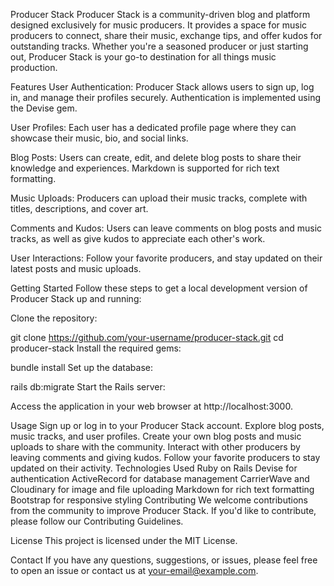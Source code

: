 Producer Stack
Producer Stack is a community-driven blog and platform designed exclusively for music producers. It provides a space for music producers to connect, share their music, exchange tips, and offer kudos for outstanding tracks. Whether you're a seasoned producer or just starting out, Producer Stack is your go-to destination for all things music production.

Features
User Authentication: Producer Stack allows users to sign up, log in, and manage their profiles securely. Authentication is implemented using the Devise gem.

User Profiles: Each user has a dedicated profile page where they can showcase their music, bio, and social links.

Blog Posts: Users can create, edit, and delete blog posts to share their knowledge and experiences. Markdown is supported for rich text formatting.

Music Uploads: Producers can upload their music tracks, complete with titles, descriptions, and cover art.

Comments and Kudos: Users can leave comments on blog posts and music tracks, as well as give kudos to appreciate each other's work.

User Interactions: Follow your favorite producers, and stay updated on their latest posts and music uploads.

Getting Started
Follow these steps to get a local development version of Producer Stack up and running:

Clone the repository:

git clone https://github.com/your-username/producer-stack.git
cd producer-stack
Install the required gems:

bundle install
Set up the database:


rails db:migrate
Start the Rails server:

Access the application in your web browser at http://localhost:3000.

Usage
Sign up or log in to your Producer Stack account.
Explore blog posts, music tracks, and user profiles.
Create your own blog posts and music uploads to share with the community.
Interact with other producers by leaving comments and giving kudos.
Follow your favorite producers to stay updated on their activity.
Technologies Used
Ruby on Rails
Devise for authentication
ActiveRecord for database management
CarrierWave and Cloudinary for image and file uploading
Markdown for rich text formatting
Bootstrap for responsive styling
Contributing
We welcome contributions from the community to improve Producer Stack. If you'd like to contribute, please follow our Contributing Guidelines.

License
This project is licensed under the MIT License.

Contact
If you have any questions, suggestions, or issues, please feel free to open an issue or contact us at your-email@example.com.
